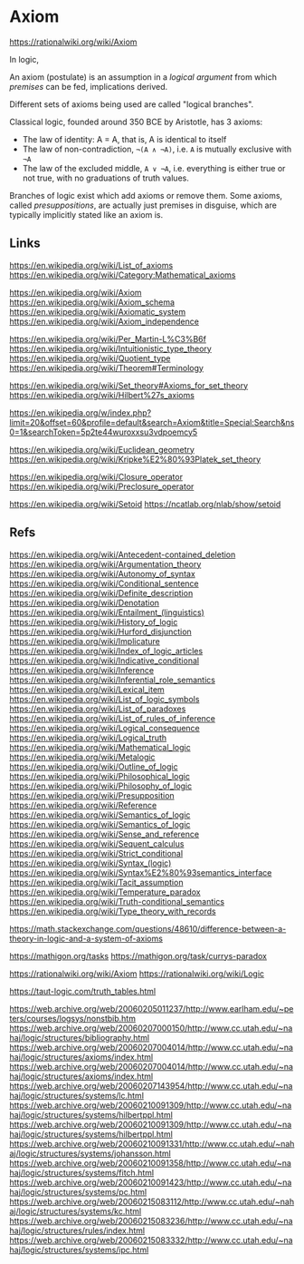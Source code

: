# Axiom

https://rationalwiki.org/wiki/Axiom

In logic, 

An axiom (postulate) is an assumption in a *logical argument* from which *premises* can be fed, implications derived.

Different sets of axioms being used are called "logical branches".

Classical logic, founded around 350 BCE by Aristotle, has 3 axioms:
- The law of identity: A = A, that is, A is identical to itself
- The law of non-contradiction, `¬(A ∧ ¬A)`, i.e. `A` is mutually exclusive with `¬A`
- The law of the excluded middle, `A ∨ ¬A`, i.e. everything is either true or not true, with no graduations of truth values.

Branches of logic exist which add axioms or remove them. Some axioms, called *presuppositions*, are actually just premises in disguise, which are typically implicitly stated like an axiom is.



## Links

https://en.wikipedia.org/wiki/List_of_axioms
https://en.wikipedia.org/wiki/Category:Mathematical_axioms

https://en.wikipedia.org/wiki/Axiom
https://en.wikipedia.org/wiki/Axiom_schema
https://en.wikipedia.org/wiki/Axiomatic_system
https://en.wikipedia.org/wiki/Axiom_independence

https://en.wikipedia.org/wiki/Per_Martin-L%C3%B6f
https://en.wikipedia.org/wiki/Intuitionistic_type_theory
https://en.wikipedia.org/wiki/Quotient_type
https://en.wikipedia.org/wiki/Theorem#Terminology

https://en.wikipedia.org/wiki/Set_theory#Axioms_for_set_theory
https://en.wikipedia.org/wiki/Hilbert%27s_axioms

https://en.wikipedia.org/w/index.php?limit=20&offset=60&profile=default&search=Axiom&title=Special:Search&ns0=1&searchToken=5p2te44wuroxxsu3vdpoemcy5

https://en.wikipedia.org/wiki/Euclidean_geometry
https://en.wikipedia.org/wiki/Kripke%E2%80%93Platek_set_theory

https://en.wikipedia.org/wiki/Closure_operator
https://en.wikipedia.org/wiki/Preclosure_operator

https://en.wikipedia.org/wiki/Setoid
https://ncatlab.org/nlab/show/setoid


## Refs

https://en.wikipedia.org/wiki/Antecedent-contained_deletion
https://en.wikipedia.org/wiki/Argumentation_theory
https://en.wikipedia.org/wiki/Autonomy_of_syntax
https://en.wikipedia.org/wiki/Conditional_sentence
https://en.wikipedia.org/wiki/Definite_description
https://en.wikipedia.org/wiki/Denotation
https://en.wikipedia.org/wiki/Entailment_(linguistics)
https://en.wikipedia.org/wiki/History_of_logic
https://en.wikipedia.org/wiki/Hurford_disjunction
https://en.wikipedia.org/wiki/Implicature
https://en.wikipedia.org/wiki/Index_of_logic_articles
https://en.wikipedia.org/wiki/Indicative_conditional
https://en.wikipedia.org/wiki/Inference
https://en.wikipedia.org/wiki/Inferential_role_semantics
https://en.wikipedia.org/wiki/Lexical_item
https://en.wikipedia.org/wiki/List_of_logic_symbols
https://en.wikipedia.org/wiki/List_of_paradoxes
https://en.wikipedia.org/wiki/List_of_rules_of_inference
https://en.wikipedia.org/wiki/Logical_consequence
https://en.wikipedia.org/wiki/Logical_truth
https://en.wikipedia.org/wiki/Mathematical_logic
https://en.wikipedia.org/wiki/Metalogic
https://en.wikipedia.org/wiki/Outline_of_logic
https://en.wikipedia.org/wiki/Philosophical_logic
https://en.wikipedia.org/wiki/Philosophy_of_logic
https://en.wikipedia.org/wiki/Presupposition
https://en.wikipedia.org/wiki/Reference
https://en.wikipedia.org/wiki/Semantics_of_logic
https://en.wikipedia.org/wiki/Semantics_of_logic
https://en.wikipedia.org/wiki/Sense_and_reference
https://en.wikipedia.org/wiki/Sequent_calculus
https://en.wikipedia.org/wiki/Strict_conditional
https://en.wikipedia.org/wiki/Syntax_(logic)
https://en.wikipedia.org/wiki/Syntax%E2%80%93semantics_interface
https://en.wikipedia.org/wiki/Tacit_assumption
https://en.wikipedia.org/wiki/Temperature_paradox
https://en.wikipedia.org/wiki/Truth-conditional_semantics
https://en.wikipedia.org/wiki/Type_theory_with_records


https://math.stackexchange.com/questions/48610/difference-between-a-theory-in-logic-and-a-system-of-axioms

https://mathigon.org/tasks
https://mathigon.org/task/currys-paradox

https://rationalwiki.org/wiki/Axiom
https://rationalwiki.org/wiki/Logic

https://taut-logic.com/truth_tables.html


https://web.archive.org/web/20060205011237/http://www.earlham.edu/~peters/courses/logsys/nonstbib.htm
https://web.archive.org/web/20060207000150/http://www.cc.utah.edu/~nahaj/logic/structures/bibliography.html
https://web.archive.org/web/20060207004014/http://www.cc.utah.edu/~nahaj/logic/structures/axioms/index.html
https://web.archive.org/web/20060207004014/http://www.cc.utah.edu/~nahaj/logic/structures/axioms/index.html
https://web.archive.org/web/20060207143954/http://www.cc.utah.edu/~nahaj/logic/structures/systems/lc.html
https://web.archive.org/web/20060210091309/http://www.cc.utah.edu/~nahaj/logic/structures/systems/hilbertppl.html
https://web.archive.org/web/20060210091309/http://www.cc.utah.edu/~nahaj/logic/structures/systems/hilbertppl.html
https://web.archive.org/web/20060210091331/http://www.cc.utah.edu/~nahaj/logic/structures/systems/johansson.html
https://web.archive.org/web/20060210091358/http://www.cc.utah.edu/~nahaj/logic/structures/systems/fitch.html
https://web.archive.org/web/20060210091423/http://www.cc.utah.edu/~nahaj/logic/structures/systems/pc.html
https://web.archive.org/web/20060215083112/http://www.cc.utah.edu/~nahaj/logic/structures/systems/kc.html
https://web.archive.org/web/20060215083236/http://www.cc.utah.edu/~nahaj/logic/structures/rules/index.html
https://web.archive.org/web/20060215083332/http://www.cc.utah.edu/~nahaj/logic/structures/systems/ipc.html
